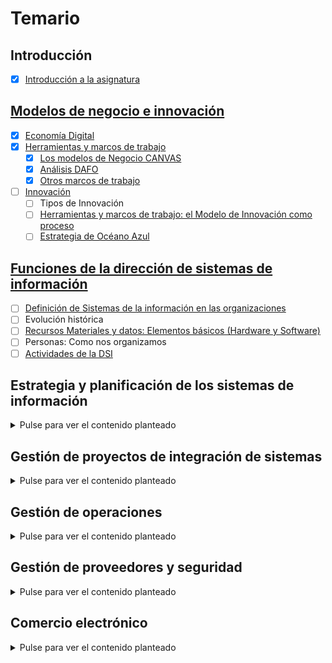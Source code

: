 # Temario

## Introducción
- [x] [Introducción a la asignatura](t00-introduccion.md)

## [Modelos de negocio e innovación](./t01-modelosDeNegocioInnovacion.md)

- [x] [Economía Digital](t01-01-economiaDigital.md)
- [x] [Herramientas y marcos de trabajo](t01-02-herramientasMarcos.md)
  - [x] [Los modelos de Negocio CANVAS](t01-04-lienzoCANVAS.md)
  - [x] [Análisis DAFO](t01-05-analisisDAFO.md)
  - [x] [Otros marcos de trabajo](t01-03-algunosMarcos.md)
- [ ] [Innovación](t01-06-innovacion.md)
  - [ ] Tipos de Innovación
  - [ ] [Herramientas y marcos de trabajo: el Modelo de Innovación como proceso](t01-06-innovacionComoProceso.md)
  - [ ] [Estrategia de Océano Azul](t01-06-innovacionOceanoAzul.md)

## [Funciones de la dirección de sistemas de información](t02-00-funcionesDSI.md)

- [ ] [Definición de Sistemas de la información en las organizaciones](t02-01-definicion.md)
- [ ] Evolución histórica
- [ ] [Recursos Materiales y datos: Elementos básicos (Hardware y Software)](t02-04-componentes.md)
- [ ] Personas: Como nos organizamos
- [ ] [Actividades de la DSI](t02-03-actividades.md)

## Estrategia y planificación de los sistemas de información

<details><summary>Pulse para ver el contenido planteado</summary>

- [ ] Transformación digital.
- [ ] La organización: usuarios - clientes.
- [ ] Evolución histórica.
- [ ] Planificación de las TI.
- [ ] Selección de la arquitectura empresarial. Caso: Mercado Libre.
- [ ] Evaluación, gestión y control de proyectos.
- [ ] El capital humano de TI.
- [ ] El rol del CIO.

</details>

## Gestión de proyectos de integración de sistemas

<details><summary>Pulse para ver el contenido planteado</summary>

- [ ] Objetivos, Introducción e Historia.
- [ ] Lenguajes de Programación.
- [ ] Metodología de Desarrollo, Ágil, CMMi.
- [ ] Tipología de Aplicaciones. ERP
- [ ] Caso Práctico: Implantación del ERP en CISCO

</details>

## Gestión de operaciones

<details><summary>Pulse para ver el contenido planteado</summary>

- [ ] Objetivos.
- [ ] Infraestructura Tecnológica.
- [ ] Cloud Computing.
- [ ] Green IT.- Virtualización: Virtualización de Servidores.
- [ ] Arquitectura Empresarial. 

</details>

## Gestión de proveedores y seguridad

<details><summary>Pulse para ver el contenido planteado</summary>

- [ ] Objetivos e introducción a la gestión de servicios.
- [ ] Rightsourcing, outsourcing, insourcing, multisourcing.
- [ ] Offshoring. Cómo se implanta y dónde es mejor implantarlo.
- [ ] Definición de SLA en procesos de externalización.
- [ ] Caso práctico de contrato SLA.
- [ ] Seguridad de Información en los negocios.
- [ ] Seguridad y privacidad.

</details>

## Comercio electrónico

<details><summary>Pulse para ver el contenido planteado</summary>

- [ ] Definición Comercio electrónico.
- [ ] Características Comercio electrónico.
- [ ] Evolución y situación actual. Éxitos y fracasos.
- [ ] Componentes de Negocio electrónico.
- [ ] Claves del Comercio electrónico.

</details>
